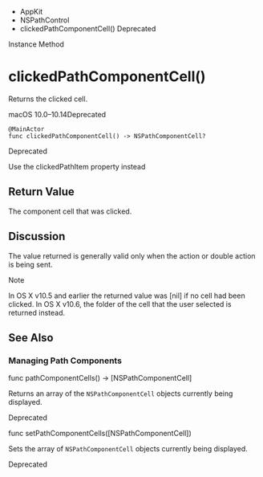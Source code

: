 

- AppKit
- NSPathControl
-  clickedPathComponentCell() Deprecated

Instance Method

# clickedPathComponentCell()

Returns the clicked cell.

macOS 10.0–10.14Deprecated

``` source
@MainActor
func clickedPathComponentCell() -> NSPathComponentCell?
```

Deprecated

Use the clickedPathItem property instead

## Return Value

The component cell that was clicked.

## Discussion

The value returned is generally valid only when the action or double action is being sent.

Note

In OS X v10.5 and earlier the returned value was \[nil\] if no cell had been clicked. In OS X v10.6, the folder of the cell that the user selected is returned instead.

## See Also

### Managing Path Components

func pathComponentCells() -> [NSPathComponentCell]

Returns an array of the `NSPathComponentCell` objects currently being displayed.

Deprecated

func setPathComponentCells([NSPathComponentCell])

Sets the array of `NSPathComponentCell` objects currently being displayed.

Deprecated


